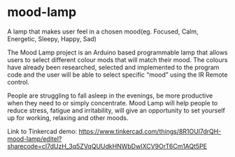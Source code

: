 # mood-lamp
A lamp that makes user feel in a chosen mood(eg. Focused, Calm, Energetic, Sleepy, Happy, Sad)

The Mood Lamp project is an Arduino based programmable lamp that allows users to select different colour mods that will match their mood. The colours have already been researched, selected and implemented to the program code and the user will be able to select specific “mood” using the IR Remote control.

People are struggling to fall asleep in the evenings, be more productive when they need to or simply concentrate. Mood Lamp will help people to reduce stress, fatigue and irritability, will give an opportunity to set yourself up for working, relaxing and other moods.

Link to Tinkercad demo: https://www.tinkercad.com/things/8R1OUl7drQH-mood-lamp/editel?sharecode=cl7dUzH_3q5ZVqQUUdkHNWbDwIXCV9OrT6Cm1AQt5PE
